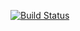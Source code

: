 [![Build Status](https://app.travis-ci.com/TattooKot/SpringPractice.svg?branch=main)](https://app.travis-ci.com/TattooKot/SpringPractice.svg?branch=main)